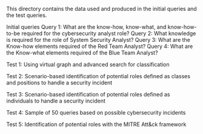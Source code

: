 This directory contains the data used and produced in the initial queries and the test queries.

Initial queries
Query 1: What are the know-how, know-what, and know-how-to-be required for the cybersecurity analyst role?
Query 2: What knowledge is required for the role of System Security Analyst?
Query 3: What are the Know-how elements required of the Red Team Analyst?
Query 4: What are the Know-what elements required of the Blue Team Analyst?

Test 1: Using virtual graph and advanced search for classification

Test 2:	Scenario-based identification of potential roles defined as classes and positions to handle a security incident

Test 3: Scenario-based identification of potential roles defined as individuals to handle a security incident

Test 4: Sample of 50 queries based on possible cybersecurity incidents

Test 5: Identification of potential roles with the MITRE Att&ck framework
